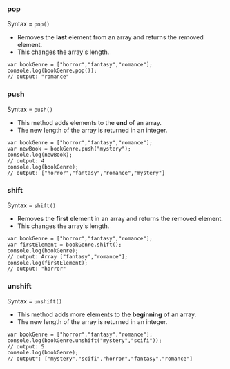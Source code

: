### pop
Syntax = `pop()`
- Removes the **last** element from an array and returns the removed element.
- This changes the array's length.  
```
var bookGenre = ["horror","fantasy","romance"];
console.log(bookGenre.pop());
// output: "romance"

```
### push
Syntax = `push()`
- This method adds elements to the **end** of an array.
- The new length of the array is returned in an integer.
```
var bookGenre = ["horror","fantasy","romance"];
var newBook = bookGenre.push("mystery");
console.log(newBook);
// output: 4
console.log(bookGenre);
// output: ["horror","fantasy","romance","mystery"]

```
### shift
Syntax = `shift()`
- Removes the **first** element in an array and returns the removed element.
- This changes the array's length.
```
var bookGenre = ["horror","fantasy","romance"];
var firstElement = bookGenre.shift();
console.log(bookGenre);
// output: Array ["fantasy","romance"];
console.log(firstElement);
// output: "horror"
```
### unshift
Syntax = `unshift()`
- This method adds more elements to the **beginning** of an array.
- The new length of the array is returned in an integer.
```
var bookGenre = ["horror","fantasy","romance"];
console.log(bookGenre.unshift("mystery","scifi"));
// output: 5
console.log(bookGenre);
// output": ["mystery","scifi","horror","fantasy","romance"]
```
